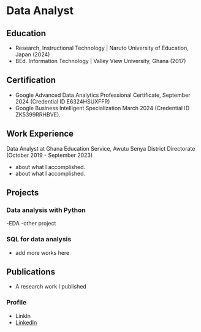 # Data Analyst

## Education
- Research, Instructional Technology | Naruto University of Education, Japan (2024)
- BEd. Information Technology | Valley View University, Ghana (2017)
## Certification
- Google Advanced Data Analytics Professional Certificate, September 2024 (Credential ID E6324HSUXFFR)
- Google Business Intelligent Specialization March 2024 (Credential ID ZK5399RRHBVE).

## Work Experience
Data Analyst  at Ghana Education Service, Awutu Senya District Directorate (October 2019 - September 2023)
- about what I accomplished.
- about what I accomplished.

## Projects
### Data analysis with Python
-EDA 
-other project

### SQL for data analysis
- add more works here

## Publications
- A research work I published

### Profile
- LinkIn
- [LinkedIn ](https://www.linkedin.com/in/ebenezer-osuyah-30891a50)

